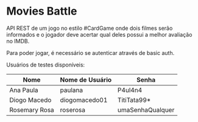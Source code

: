 # Movies Battle

API REST de um jogo no estilo #CardGame onde dois filmes serão informados e o jogador deve acertar qual deles possui a melhor avaliação no IMDB.

Para poder jogar, é necessário se autenticar através de basic auth.

Usuários de testes disponíveis:

| Nome | Nome de Usuário | Senha |
| ---- | --------------- | ----- |
| Ana Paula | paulana | P4ul4n4 |
| Diogo Macedo | diogomacedo01 | TitiTata99* |
| Rosemary Rosa | roserosa | umaSenhaQualquer |

